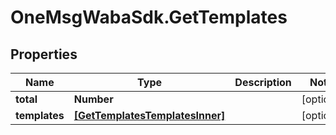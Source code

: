 # OneMsgWabaSdk.GetTemplates

## Properties

Name | Type | Description | Notes
------------ | ------------- | ------------- | -------------
**total** | **Number** |  | [optional] 
**templates** | [**[GetTemplatesTemplatesInner]**](GetTemplatesTemplatesInner.md) |  | [optional] 


